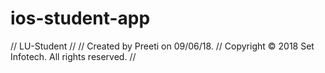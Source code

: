 ios-student-app
========

//  LU-Student
//
//  Created by Preeti on 09/06/18.
//  Copyright © 2018 Set Infotech. All rights reserved.
//
